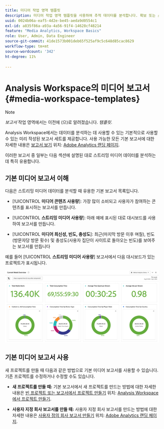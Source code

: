 ```yaml
---
title: 미디어 작업 영역 템플릿
description: 미디어 작업 영역 템플릿을 사용하여 추적 데이터를 분석합니다. 확보 또는 스트리밍 미디어용 표준 템플릿을 선택하거나 사용자 지정 템플릿을 제작합니다.
uuid: 0024b06a-eaf5-4d2e-be45-aeda9d0554c1
exl-id: a835f86a-a93a-4a56-91f4-14628cf48214
feature: "Media Analytics, Workspace Basics"
role: User, Admin, Data Engineer
source-git-commit: 41de1573b001deb65f525af9c5c648d85cac8629
workflow-type: tm+mt
source-wordcount: '342'
ht-degree: 11%

---
```


# Analysis Workspace의 미디어 보고서 {#media-workspace-templates}

>[!NOTE]
>
>*보고서* 작업 영역에서는 이전에 (으)로 알려졌습니다. *템플릿*.

Analysis Workspace에서는 데이터를 분석하는 데 사용할 수 있는 기본적으로 사용할 수 있는 미리 작성된 보고서 세트를 제공합니다. 사용 가능한 모든 기본 보고서에 대한 자세한 내용은 [보고서 보기](https://experienceleague.adobe.com/docs/analytics/analyze/landing.html?lang=en#menus) 위치: [Adobe Analytics 랜딩 페이지](https://experienceleague.adobe.com/docs/analytics/analyze/landing.html).

이러한 보고서 중 일부는 다음 섹션에 설명된 대로 스트리밍 미디어 데이터를 분석하는 데 특히 유용합니다.

## 기본 미디어 보고서 이해

다음은 스트리밍 미디어 데이터를 분석할 때 유용한 기본 보고서 목록입니다.

* [!UICONTROL **미디어 콘텐츠 사용량**]: 가장 많이 소비되고 사용자가 참여하는 콘텐츠를 표시하는 보고서를 만듭니다.

* [!UICONTROL **스트리밍 미디어 사용량**]: 아래 예에 표시된 대로 대시보드를 사용하여 보고서를 만듭니다.

* [!UICONTROL **미디어 최신성, 빈도, 충성도**]: 최근(마지막 방문 이후 며칠), 빈도(방문자당 방문 횟수) 및 충성도(사용자 집단이 사이트로 돌아오는 빈도)를 보여주는 보고서를 만듭니다

예를 들어  [!UICONTROL **스트리밍 미디어 사용량**] 보고서에서 다음 대시보드가 있는 프로젝트가 표시됩니다.

![](/help/reporting/assets/aa-workspace.png)

## 기본 미디어 보고서 사용

새 프로젝트를 만들 때 다음과 같은 방법으로 기본 미디어 보고서를 사용할 수 있습니다. 기존 프로젝트를 수정하거나 수정할 수도 있습니다.

* **새 프로젝트를 만들 때:** 기본 보고서에서 새 프로젝트를 만드는 방법에 대한 자세한 내용은 [빈 프로젝트 또는 보고서에서 프로젝트 만들기](https://experienceleague.adobe.com/docs/analytics/analyze/analysis-workspace/build-workspace-project/create-projects.html?lang=en#create-a-project-from-a-blank-project-or-a-report) 위치: [Analysis Workspace에서 프로젝트 만들기](https://experienceleague.adobe.com/docs/analytics/analyze/analysis-workspace/build-workspace-project/create-projects.html?lang=en#create-a-project-from-a-blank-project-or-a-report).

* **사용자 지정 회사 보고서를 만들 때:** 사용자 지정 회사 보고서를 만드는 방법에 대한 자세한 내용은 [사용자 정의 회사 보고서 만들기](https://experienceleague.adobe.com/docs/analytics/analyze/landing.html?lang=en#company-report) 위치: [Adobe Analytics 랜딩 페이지](https://experienceleague.adobe.com/docs/analytics/analyze/landing.html).
